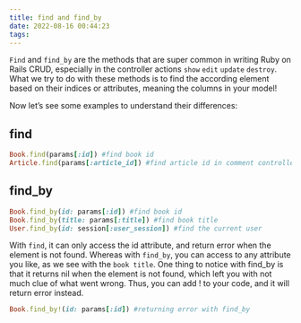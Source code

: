 ```yaml
---
title: find and find_by
date: 2022-08-16 00:44:23
tags:
---
```



  `Find` and `find_by` are the methods that are super common in writing Ruby on Rails CRUD, especially in the controller actions `show` `edit` `update` `destroy`.
  What we try to do with these methods is to find the according element based on their indices or attributes, meaning the columns in your model!

  Now let’s see some examples to understand their differences:
## find
```rb
Book.find(params[:id]) #find book id
Article.find(params[:article_id]) #find article id in comment controller
```
## find_by
```rb
Book.find_by(id: params[:id]) #find book id
Book.find_by(title: params[:title]) #find book title 
User.find_by(id: session[:user_session]) #find the current user
```
  With `find`, it can only access the id attribute, and return error when the element is not found. Whereas with `find_by`, you can access to any attribute you like, as we see with the `book title`.
  One thing to notice with find_by is that it returns nil when the element is not found, which left you with not much clue of what went wrong. Thus, you can add ! to your code, and it will return error instead.
```rb
Book.find_by!(id: params[:id]) #returning error with find_by
```
